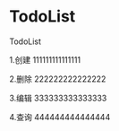 # TodoList

TodoList

1.创建 111111111111111

2.删除 222222222222222

3.编辑 333333333333333

4.查询 444444444444444
